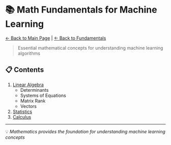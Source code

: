 # 📚 Math Fundamentals for Machine Learning

[← Back to Main Page](../../README.md) | [← Back to Fundamentals](../README.md)

> Essential mathematical concepts for understanding machine learning algorithms

## 📋 Contents
1. [Linear Algebra](linear_algebra/linear_algebra.md)
   - Determinants
   - Systems of Equations
   - Matrix Rank
   - Vectors
2. [Statistics](prob_stats/README.md)
3. [Calculus](calculus/README.md)

---
💡 _Mathematics provides the foundation for understanding machine learning concepts_